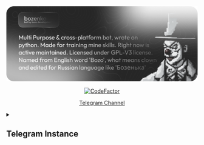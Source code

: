 <div align="center">

<img src="images/header.png">

[![CodeFactor](https://www.codefactor.io/repository/github/kittyneverdies/bozenka/badge)](https://www.codefactor.io/repository/github/kittyneverdies/bozenka)

[Telegram Channel](https://t.me/bozodevelopment/)


</div>

<details><summary><h2>Telegram Instance</h2></summary>

### Features of Telegram instance

- [ ] Group
  - [ ] Administration
    - [x] Ban & Unban commands
    - [x] Mute & Unmute commands
    - [x] Pin & Unpin & Unpin all commands
    - [ ] Bad words & Spam filter
    - [ ] Setup command (Going to release)
    - [x] Welcome message to administrators after adding bot to chat.
    - [x] Work with inline keyboard
  - [x] Work with telegram topics
    - [x] Close & Open Topics
    - [x] Hide general topic
    - [x] Rename topics
    - [x] Work with inline keyboard
  - [x] Users
    - [x] Show information about chat (/info)
    - [x] Welcome messages
    - [x] Generating invites
    - [x] Start command menu (/start)
- [ ] Fun
  - [ ] GPT based text generation
    - [x] Gpt4All
    - [x] Gpt4Free
    - [ ] RWKV
    - [ ] H20
    - [x] Work with inline keyboard
    - [ ] Using tutorial.
    - [x] Threads and Topic of dialog support (Already by new aiogram)
  - [ ] Image generation
    - [ ] Using tutorial 
    - [ ] Inline generation
    - [x] Imagine command + inline keyboard support
- [x] Code
  - [x] Logging support
  - [x] Features descriptions
  - [x] Custom Filters
  - [x] Middlewares
  - [x] Database


### This part of project made with

-  [Aiogram python library](https://github.com/aiogram/aiogram) and with their community support.
-  [GPT4Free](https://github.com/xtekky/gpt4free), [Gpt4All](https://github.com/nomic-ai/gpt4all), [SqlAlchemy](https://github.com/sqlalchemy/sqlalchemy/) python libraries
- With our love & your support <3
</details>
